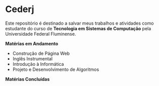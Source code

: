# Cederj

Este repositório é destinado a salvar meus trabalhos e atividades como estudante do curso de **Tecnologia em Sistemas de Computação** pela Universidade Federal Fluminense.

**Matérias em Andamento**

* Construção de Página Web
* Inglês Instrumental
* Introdução à Informática
* Projeto e Desenvolvimento de Algoritmos



**Matérias Concluídas**
